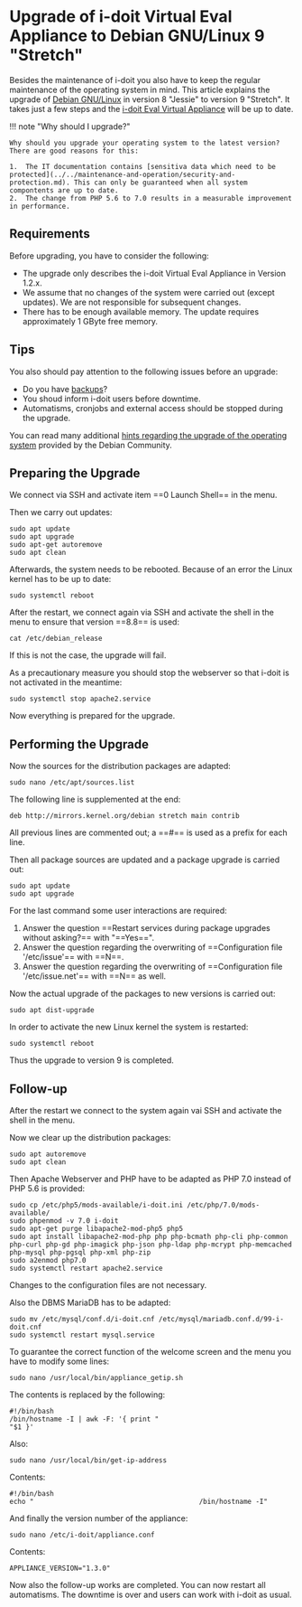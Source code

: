 # Upgrade of i-doit Virtual Eval Appliance to Debian GNU/Linux 9 "Stretch"

Besides the maintenance of i-doit you also have to keep the regular maintenance of the operating system in mind. This article explains the upgrade of [Debian GNU/Linux](../manual-installation/debian.md) in version 8 "Jessie" to version 9 "Stretch". It takes just a few steps and the [i-doit Eval Virtual Appliance](index.md) will be up to date.

!!! note "Why should I upgrade?"

    Why should you upgrade your operating system to the latest version? There are good reasons for this:

    1.  The IT documentation contains [sensitiva data which need to be protected](../../maintenance-and-operation/security-and-protection.md). This can only be guaranteed when all system compontents are up to date.
    2.  The change from PHP 5.6 to 7.0 results in a measurable improvement in performance.

## Requirements

Before upgrading, you have to consider the following:

- The upgrade only describes the i-doit Virtual Eval Appliance in Version 1.2.x.
- We assume that no changes of the system were carried out (except updates). We are not responsible for subsequent changes.
- There has to be enough available memory. The update requires approximately 1 GByte free memory.

## Tips

You also should pay attention to the following issues before an upgrade:

- Do you have [backups](../../maintenance-and-operation/backup-and-recovery/index.md)?
- You shoud inform i-doit users before downtime.
- Automatisms, cronjobs and external access should be stopped during the upgrade.

You can read many additional [hints regarding the upgrade of the operating system](https://www.debian.org/releases/stretch/amd64/release-notes/index.en.html) provided by the Debian Community.

## Preparing the Upgrade

We connect via SSH and activate item ==0 Launch Shell== in the menu.

Then we carry out updates:

```shell
sudo apt update
sudo apt upgrade
sudo apt-get autoremove
sudo apt clean
```

Afterwards, the system needs to be rebooted. Because of an error the Linux kernel has to be up to date:

```shell
sudo systemctl reboot
```

After the restart, we connect again via SSH and activate the shell in the menu to ensure that version ==8.8== is used:

```shell
cat /etc/debian_release
```

If this is not the case, the upgrade will fail.

As a precautionary measure you should stop the webserver so that i-doit is not activated in the meantime:

```shell
sudo systemctl stop apache2.service
```

Now everything is prepared for the upgrade.

## Performing the Upgrade

Now the sources for the distribution packages are adapted:

```shell
sudo nano /etc/apt/sources.list
```

The following line is supplemented at the end:

```shell
deb http://mirrors.kernel.org/debian stretch main contrib
```

All previous lines are commented out; a ==#== is used as a prefix for each line.

Then all package sources are updated and a package upgrade is carried out:

```shell
sudo apt update
sudo apt upgrade
```

For the last command some user interactions are required:

1.  Answer the question ==Restart services during package upgrades without asking?== with "==Yes==".
2.  Answer the question regarding the overwriting of ==Configuration file '/etc/issue'== with ==N==.
3.  Answer the question regarding the overwriting of ==Configuration file '/etc/issue.net'== with ==N== as well.

Now the actual upgrade of the packages to new versions is carried out:

```shell
sudo apt dist-upgrade
```

In order to activate the new Linux kernel the system is restarted:

```shell
sudo systemctl reboot
```

Thus the upgrade to version 9 is completed.

## Follow-up

After the restart we connect to the system again vai SSH and activate the shell in the menu.

Now we clear up the distribution packages:

```shell
sudo apt autoremove
sudo apt clean
```

Then Apache Webserver and PHP have to be adapted as PHP 7.0 instead of PHP 5.6 is provided:

```shell
sudo cp /etc/php5/mods-available/i-doit.ini /etc/php/7.0/mods-available/
sudo phpenmod -v 7.0 i-doit
sudo apt-get purge libapache2-mod-php5 php5
sudo apt install libapache2-mod-php php php-bcmath php-cli php-common php-curl php-gd php-imagick php-json php-ldap php-mcrypt php-memcached php-mysql php-pgsql php-xml php-zip
sudo a2enmod php7.0
sudo systemctl restart apache2.service
```

Changes to the configuration files are not necessary.

Also the DBMS MariaDB has to be adapted:

```shell
sudo mv /etc/mysql/conf.d/i-doit.cnf /etc/mysql/mariadb.conf.d/99-i-doit.cnf
sudo systemctl restart mysql.service
```

To guarantee the correct function of the welcome screen and the menu you have to modify some lines:

```shell
sudo nano /usr/local/bin/appliance_getip.sh
```

The contents is replaced by the following:

```shell
#!/bin/bash
/bin/hostname -I | awk -F: '{ print "                                "$1 }'
```

Also:

```shell
sudo nano /usr/local/bin/get-ip-address
```

Contents:

```shell
#!/bin/bash
echo "                                         /bin/hostname -I"
```

And finally the version number of the appliance:

```shell
sudo nano /etc/i-doit/appliance.conf
```

Contents:

```shell
APPLIANCE_VERSION="1.3.0"
```

Now also the follow-up works are completed. You can now restart all automatisms. The downtime is over and users can work with i-doit as usual.
